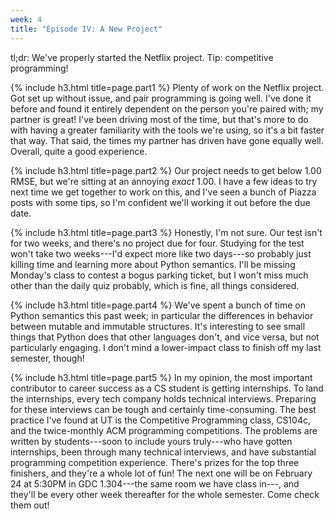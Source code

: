 ```yaml
---
week: 4
title: "Episode IV: A New Project"
---
```

tl;dr: We've properly started the Netflix project. Tip: competitive programming!

{% include h3.html title=page.part1 %}
Plenty of work on the Netflix project. Got set up without issue, and pair programming is
going well. I've done it before and found it entirely dependent on the person you're
paired with; my partner is great! I've been driving most of the time, but that's more to
do with having a greater familiarity with the tools we're using, so it's a bit faster that
way. That said, the times my partner has driven have gone equally well. Overall, quite a
good experience.

{% include h3.html title=page.part2 %}
Our project needs to get below 1.00 RMSE, but we're sitting at an annoying *exact* 1.00. I
have a few ideas to try next time we get together to work on this, and I've seen a bunch
of Piazza posts with some tips, so I'm confident we'll working it out before the due date.

{% include h3.html title=page.part3 %}
Honestly, I'm not sure. Our test isn't for two weeks, and there's no project due for four.
Studying for the test won't take two weeks---I'd expect more like two days---so probably
just killing time and learning more about Python semantics. I'll be missing Monday's class
to contest a bogus parking ticket, but I won't miss much other than the daily quiz
probably, which is fine, all things considered.

{% include h3.html title=page.part4 %}
We've spent a bunch of time on Python semantics this past week; in particular the
differences in behavior between mutable and immutable structures. It's interesting to see
small things that Python does that other languages don't, and vice versa, but not
particularly engaging. I don't mind a lower-impact class to finish off my last semester,
though!

{% include h3.html title=page.part5 %}
In my opinion, the most important contributor to career success as a CS student is getting
internships. To land the internships, every tech company holds technical interviews.
Preparing for these interviews can be tough and certainly time-consuming. The best
practice I've found at UT is the Competitive Programming class, CS104c, and the
twice-monthly ACM programming competitions. The problems are written by students---soon to
include yours truly---who have gotten internships, been through many technical interviews,
and have substantial programming competition experience. There's prizes for the top three
finishers, and they're a whole lot of fun! The next one will be on February 24 at 5:30PM
in GDC 1.304---the same room we have class in---, and they'll be every other week
thereafter for the whole semester. Come check them out!

